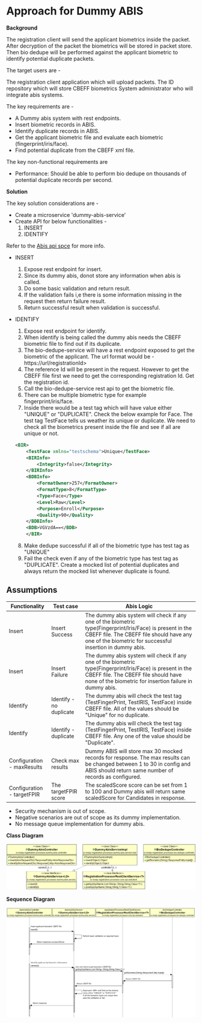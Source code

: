 # Approach for Dummy ABIS

**Background**

The registration client will send the applicant biometrics inside the packet. After decryption of the packet the biometrics will be stored in packet store. Then bio dedupe will be performed against the applicant biometric to identify potential duplicate packets.

The target users are -

The registration client application which will upload packets.
The ID repository which will store CBEFF biometrics
System administrator who will integrate abis systems.


The key requirements are -
- A Dummy abis system with rest endpoints.
- Insert biometric records in ABIS.
- Identify duplicate records in ABIS.
- Get the applicant biometric file and evaluate each biometric (fingerprint/iris/face).
- Find potential duplicate from the CBEFF xml file.


The key non-functional requirements are
-	Performance: Should be able to perform bio dedupe on thousands of potential duplicate records per second.


**Solution**

The key solution considerations are -
- Create a microservice 'dummy-abis-service'
- Create API for below functionalities -
	1. INSERT
	2. IDENTIFY
	
Refer to the [Abis api spce](https://github.com/mosip/mosip/wiki/ABIS-APIs) for more info.
- INSERT
	1. Expose rest endpoint for insert.
	2. Since its dummy abis, donot store any information when abis is called.
	3. Do some basic validation and return result.
	4. If the validation fails i,e there is some information missing in the request then return failure result.
	5. Return successful result when validation is successful.
- IDENTIFY
	1. Expose rest endpoint for identify.
	2. When identify is being called the dummy abis needs the CBEFF biometric file to find out if its duplicate.
	3. The bio-dedupe-service will have a rest endpoint exposed to get the biometric of the applicant. The url format would be - https://url/registrationId>
	4. The reference Id will be present in the request. However to get the CBEFF file first we need to get the corresponding registration Id. Get the registration id.
	5. Call the bio-dedupe-service rest api to get the biometric file.
	6. There can be multiple biometric type for example fingerprint/iris/face.
	7. Inside <BIR> there would be a test tag which will have value either "UNIQUE" or "DUPLICATE". Check the below example for Face. The test tag TestFace tells us weather its unique or duplicate. We need to check all the biometrics present inside the file and see if all are unique or not.
	```XML
	<BIR>
		<TestFace xmlns="testschema">Unique</TestFace>
		<BIRInfo>
		    <Integrity>false</Integrity>
		</BIRInfo>
		<BDBInfo>
		    <FormatOwner>257</FormatOwner>
		    <FormatType>8</FormatType>
		    <Type>Face</Type>
		    <Level>Raw</Level>
		    <Purpose>Enroll</Purpose>
		    <Quality>90</Quality>
		</BDBInfo>
		<BDB>VGVzdA==</BDB>
	    </BIR>
	```
	
	8. Make dedupe successful if all of the biometric type has test tag as "UNIQUE"
	9. Fail the check even if any of the biometric type has test tag as "DUPLICATE". Create a mocked list of potential duplicates and always return the mocked list whenever duplicate is found.
	
## Assumptions 

Functionality	|	Test case	|	Abis Logic
----------------|---------------|----------------------------------------------------
Insert	|	Insert Success	|	The dummy abis system will check if any one of the biometric type(Fingerprint/Iris/Face) is present in the CBEFF file. The CBEFF file should have any one of the biometric for successful insertion in dummy abis.
Insert	|	Insert Failure	|	The dummy abis system will check if any one of the biometric type(Fingerprint/Iris/Face) is present in the CBEFF file. The CBEFF file should have none of the biometric for insertion failure in dummy abis.
Identify	|	Identify - no duplicate	|	The dummy abis will check the test tag (TestFingerPrint, TestIRIS, TestFace) inside CBEFF file. All of the values should be "Unique" for no duplicate.
Identify	|	Identify - duplicate	|	The dummy abis will check the test tag (TestFingerPrint, TestIRIS, TestFace) inside CBEFF file. Any one of the value should be "Duplicate".
Configuration - maxResults	|	Check max results	|	Dummy ABIS will store max 30 mocked records for response. The max results can be changed between 1 to 30 in config and ABIS should return same number of records as configured.
Configuration - targetFPIR	|	The targetFPIR score	|	The scaledScore score can be set from 1 to 100 and Dummy abis will return same scaledScore for Candidates in response.


- Security mechanism is out of scope.
- Negative scenarios are out of scope as its dummy implementation.
- No message queue implementation for dummy abis.

**Class Diagram**

![Dummy abis class diagram](_images/dummyabis_class_diagram.png)

**Sequence Diagram**

![Dummy abis sequence diagram](_images/dummyabis_seq_diagram.png)
